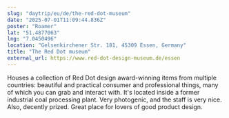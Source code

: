 ```yaml
---
slug: "daytrip/eu/de/the-red-dot-museum"
date: "2025-07-01T11:09:44.836Z"
poster: "Roamer"
lat: "51.4877063" 
lng: "7.0450496"
location: "Gelsenkirchener Str. 181, 45309 Essen, Germany"
title: "The Red Dot museum"
external_url: https://www.red-dot-design-museum.de/essen
---
```

Houses a collection of Red Dot design award-winning items from multiple countries: beautiful and practical consumer and professional things, many of which you can grab and interact with. It's located inside a former industrial coal processing plant. Very photogenic, and the staff is very nice. Also, decently prized. Great place for lovers of good product design.
